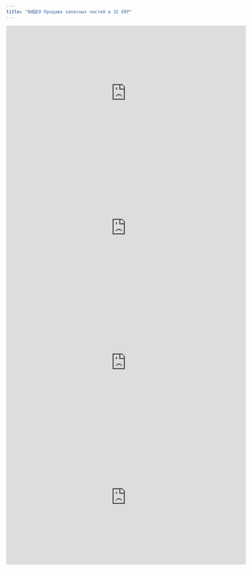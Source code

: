 ```yaml
---
title: "ВИДЕО Продажа запасных частей в 1С ERP"
---
```


<iframe width="640" height="360" src="https://www.youtube.com/embed/YRZ24q2sjrY" title="270323 Запчасти Часть1" frameborder="0" allow="accelerometer; autoplay; clipboard-write; encrypted-media; gyroscope; picture-in-picture; web-share" allowfullscreen></iframe>

<iframe width="640" height="360" src="https://www.youtube.com/embed/UTlobOYk2iI" title="270323 Запчасти Часть2" frameborder="0" allow="accelerometer; autoplay; clipboard-write; encrypted-media; gyroscope; picture-in-picture; web-share" allowfullscreen></iframe>

<iframe width="640" height="360" src="https://www.youtube.com/embed/CabT91rbAsU" title="270323 Запчасти Часть3" frameborder="0" allow="accelerometer; autoplay; clipboard-write; encrypted-media; gyroscope; picture-in-picture; web-share" allowfullscreen></iframe>

<iframe width="640" height="360" src="https://www.youtube.com/embed/c7oU08By81E" title="270323 Запчасти Часть4" frameborder="0" allow="accelerometer; autoplay; clipboard-write; encrypted-media; gyroscope; picture-in-picture; web-share" allowfullscreen></iframe>